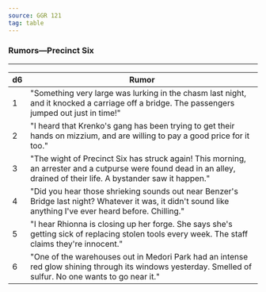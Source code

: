 ```yaml
---
source: GGR 121
tag: table
---
```


### Rumors—Precinct Six
---
|d6|Rumor|
|----|------------|
|1|"Something very large was lurking in the chasm last night, and it knocked a carriage off a bridge. The passengers jumped out just in time!"|
|2|"I heard that Krenko's gang has been trying to get their hands on mizzium, and are willing to pay a good price for it too."|
|3|"The wight of Precinct Six has struck again! This morning, an arrester and a cutpurse were found dead in an alley, drained of their life. A bystander saw it happen."|
|4|"Did you hear those shrieking sounds out near Benzer's Bridge last night? Whatever it was, it didn't sound like anything I've ever heard before. Chilling."|
|5|"I hear Rhionna is closing up her forge. She says she's getting sick of replacing stolen tools every week. The staff claims they're innocent."|
|6|"One of the warehouses out in Medori Park had an intense red glow shining through its windows yesterday. Smelled of sulfur. No one wants to go near it."|
